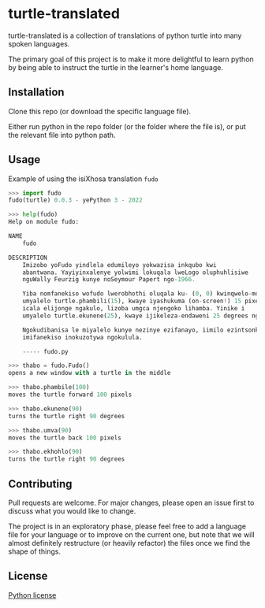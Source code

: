 # turtle-translated

turtle-translated is a collection of translations of python turtle into many spoken languages.

The primary goal of this project is to make it more delightful to learn python by being able to instruct the turtle in the learner's home language.

## Installation

Clone this repo (or download the specific language file).

Either run python in the repo folder (or the folder where the file is), or put the relevant file into python path.

## Usage
Example of using the isiXhosa translation `fudo`
```python console
>>> import fudo
fudo(turtle) 0.0.3 - yePython 3 - 2022

>>> help(fudo)
Help on module fudo:

NAME
    fudo

DESCRIPTION
    Imizobo yoFudo yindlela edumileyo yokwazisa inkqubo kwi
    abantwana. Yayiyinxalenye yolwimi lokuqala lweLogo oluphuhlisiwe
    nguWally Feurzig kunye noSeymour Papert ngo-1966.

    Yiba nomfanekiso wofudo lwerobhothi oluqala ku- (0, 0) kwinqwelo-moya ye-x. Emva kwe ``import ufudo``, lunike
    umyalelo turtle.phambili(15), kwaye iyashukuma (on-screen!) 15 pixels in
    icala elijonge ngakulo, lizoba umgca njengoko lihamba. Yinike i
    umyalelo turtle.ekunene(25), kwaye ijikeleza-endaweni 25 degrees ngokwewotshi.

    Ngokudibanisa le miyalelo kunye nezinye ezifanayo, iimilo ezintsonkothileyo kunye
    imifanekiso inokuzotywa ngokulula.

    ----- fudo.py

>>> thabo = fudo.Fudo()
opens a new window with a turtle in the middle

>>> thabo.phambile(100)
moves the turtle forward 100 pixels

>>> thabo.ekunene(90)
turns the turtle right 90 degrees

>>> thabo.umva(90)
moves the turtle back 100 pixels

>>> thabo.ekhohlo(90)
turns the turtle right 90 degrees

```

## Contributing
Pull requests are welcome. For major changes, please open an issue first to discuss what you would like to change.

The project is in an exploratory phase, please feel free to add a language file for your language or to improve on the current one, but note that we will almost definitely restructure (or heavily refactor) the files once we find the shape of things.

## License
[Python license](https://docs.python.org/3/license.html)